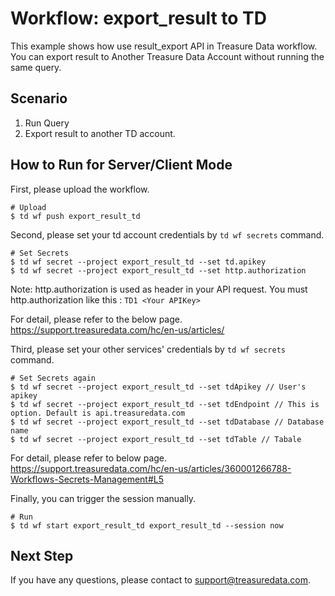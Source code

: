 # Workflow: export_result to TD
This example shows how use result_export API in Treasure Data workflow. 
You can export result to Another Treasure Data Account without running the same query.

## Scenario

1. Run Query
2. Export result to another TD account.

## How to Run for Server/Client Mode
First, please upload the workflow.
```
# Upload
$ td wf push export_result_td
```

Second, please set your td account credentials by ```td wf secrets``` command.
```
# Set Secrets
$ td wf secret --project export_result_td --set td.apikey
$ td wf secret --project export_result_td --set http.authorization
```

Note: http.authorization is used as header in your API request. 
You must http.authorization like this : ```TD1 <Your APIKey>```

For detail, please refer to the below page.
https://support.treasuredata.com/hc/en-us/articles/


Third, please set your other services' credentials by ```td wf secrets``` command.
```
# Set Secrets again
$ td wf secret --project export_result_td --set tdApikey // User's apikey
$ td wf secret --project export_result_td --set tdEndpoint // This is option. Default is api.treasuredata.com
$ td wf secret --project export_result_td --set tdDatabase // Database name
$ td wf secret --project export_result_td --set tdTable // Tabale
```

For detail, please refer to below page.
https://support.treasuredata.com/hc/en-us/articles/360001266788-Workflows-Secrets-Management#L5

Finally, you can trigger the session manually.

```
# Run
$ td wf start export_result_td export_result_td --session now
```

## Next Step
If you have any questions, please contact to support@treasuredata.com.
